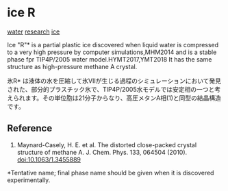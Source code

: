 # ice R

[water](water.md) [research](research.md) [ice](ice.md)

Ice "R"* is a partial plastic ice discovered when liquid water is compressed to a very high pressure by computer simulations,MHM2014 and is a stable phase fpr TIP4P/2005 water model.HYMT2017,YMT2018 It has the same structure as high-pressure methane A crystal.



氷R* は液体の水を圧縮して氷VIIが生じる過程のシミュレーションにおいて発見された、部分的プラスチック氷で、TIP4P/2005水モデルでは安定相の一つと考えられます。その単位胞は21分子からなり、高圧メタンA相(1)と同型の結晶構造です。



## Reference


1. Maynard-Casely, H. E. et al. The distorted close-packed crystal structure of methane A. J. Chem. Phys. 133, 064504 (2010). [doi:10.1063/1.3455889](http://doi.org/10.1063/1.3455889)

*Tentative name; final phase name should be given when it is discovered experimentally.

[](https://gyazo.com/a3407f92ba31bcbd1066af4471b2e81d)



